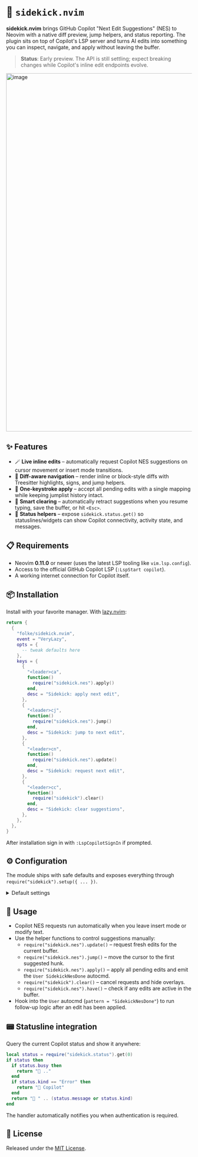 # 🤖 `sidekick.nvim`

**sidekick.nvim** brings GitHub Copilot "Next Edit Suggestions" (NES) to Neovim with a
native diff preview, jump helpers, and status reporting. The plugin sits on top of
Copilot's LSP server and turns AI edits into something you can inspect, navigate, and
apply without leaving the buffer.

> **Status**: Early preview. The API is still settling; expect breaking changes while
> Copilot's inline edit endpoints evolve.

<img width="1474" height="971" alt="image" src="https://github.com/user-attachments/assets/6f4ff1ad-aa47-4219-8a01-69bdf29e0d8a" />

## ✨ Features

- 🪄 **Live inline edits** – automatically request Copilot NES suggestions on cursor
  movement or insert mode transitions.
- 🧭 **Diff-aware navigation** – render inline or block-style diffs with Treesitter
  highlights, signs, and jump helpers.
- 🎯 **One-keystroke apply** – accept all pending edits with a single mapping while
  keeping jumplist history intact.
- 🧹 **Smart clearing** – automatically retract suggestions when you resume typing,
  save the buffer, or hit `<Esc>`.
- 📡 **Status helpers** – expose `sidekick.status.get()` so statuslines/widgets can show
  Copilot connectivity, activity state, and messages.

## 📋 Requirements

- Neovim **0.11.0** or newer (uses the latest LSP tooling like `vim.lsp.config`).
- Access to the official GitHub Copilot LSP (`:LspStart copilot`).
- A working internet connection for Copilot itself.

## 📦 Installation

Install with your favorite manager. With [lazy.nvim](https://github.com/folke/lazy.nvim):

```lua
return {
  {
    "folke/sidekick.nvim",
    event = "VeryLazy",
    opts = {
      -- tweak defaults here
    },
    keys = {
      {
        "<leader>ca",
        function()
          require("sidekick.nes").apply()
        end,
        desc = "Sidekick: apply next edit",
      },
      {
        "<leader>cj",
        function()
          require("sidekick.nes").jump()
        end,
        desc = "Sidekick: jump to next edit",
      },
      {
        "<leader>cn",
        function()
          require("sidekick.nes").update()
        end,
        desc = "Sidekick: request next edit",
      },
      {
        "<leader>cc",
        function()
          require("sidekick").clear()
        end,
        desc = "Sidekick: clear suggestions",
      },
    },
  },
}
```

After installation sign in with `:LspCopilotSignIn` if prompted.

## ⚙️ Configuration

The module ships with safe defaults and exposes everything through
`require("sidekick").setup({ ... })`.

<details>
<summary>Default settings</summary>

<!-- config:start -->

```lua
---@class sidekick.Config
local defaults = {
  jump = {
    jumplist = true, -- add an entry to the jumplist
  },
  signs = {
    enabled = true, -- enable signs by default
    add = " ",
    change = " ",
    delete = " ",
  },
  nes = {
    debounce = 100,
    trigger = {
      -- events that trigger sidekick next edit suggestions
      events = { "InsertLeave", "TextChanged", "User SidekickNesDone" },
    },
    clear = {
      -- events that clear the current next edit suggestion
      events = { "TextChangedI", "BufWritePre", "InsertEnter" },
      esc = true, -- clear next edit suggestions when pressing <Esc>
    },
    ---@class sidekick.diff.Opts
    ---@field inline? "words"|"chars"|false Enable inline diffs
    diff = {
      inline = "words",
    },
  },
}
```

<!-- config:end -->

</details>

## 🚀 Usage

- Copilot NES requests run automatically when you leave insert mode or modify text.
- Use the helper functions to control suggestions manually:
  - `require("sidekick.nes").update()` – request fresh edits for the current buffer.
  - `require("sidekick.nes").jump()` – move the cursor to the first suggested hunk.
  - `require("sidekick.nes").apply()` – apply all pending edits and emit the
    `User SidekickNesDone` autocmd.
  - `require("sidekick").clear()` – cancel requests and hide overlays.
  - `require("sidekick.nes").have()` – check if any edits are active in the buffer.
- Hook into the `User` autocmd (`pattern = "SidekickNesDone"`) to run follow-up logic
  after an edit has been applied.

## 📟 Statusline integration

Query the current Copilot status and show it anywhere:

```lua
local status = require("sidekick.status").get(0)
if status then
  if status.busy then
    return " .."
  end
  if status.kind == "Error" then
    return " Copilot"
  end
  return " " .. (status.message or status.kind)
end
```

The handler automatically notifies you when authentication is required.

## 📄 License

Released under the [MIT License](LICENSE).
